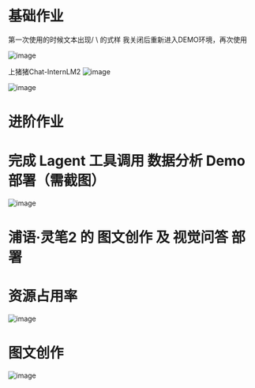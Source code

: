 # 基础作业
第一次使用的时候文本出现/   \  的式样
我关闭后重新进入DEMO环境，再次使用

![image](https://github.com/ileay/InternLM2_HOMEWORK/assets/34882785/cf7ae6a0-99b8-4772-9f5e-eb2c62f64c70)

上猪猪Chat-InternLM2
![image](https://github.com/ileay/InternLM2_HOMEWORK/assets/34882785/6c99c5ca-3314-4457-b563-59da5eae7a39)

![image](https://github.com/ileay/InternLM2_HOMEWORK/assets/34882785/73dc5c79-c8c1-4bcf-9ba4-e4688282a8cb)

# 进阶作业
# 完成 Lagent 工具调用 数据分析 Demo 部署（需截图）

![image](https://github.com/ileay/InternLM2_HOMEWORK/assets/34882785/7a7b9692-8c5b-485d-b87b-8ad8bc4574dd)

# 浦语·灵笔2 的 图文创作 及 视觉问答 部署
# 资源占用率
![image](https://github.com/ileay/InternLM2_HOMEWORK/assets/34882785/485359f9-1354-4da3-b86b-580da550b4a9)

# 图文创作
![image](https://github.com/ileay/InternLM2_HOMEWORK/assets/34882785/a3f5161e-e2dd-4276-8e1e-f42b5944f116)
